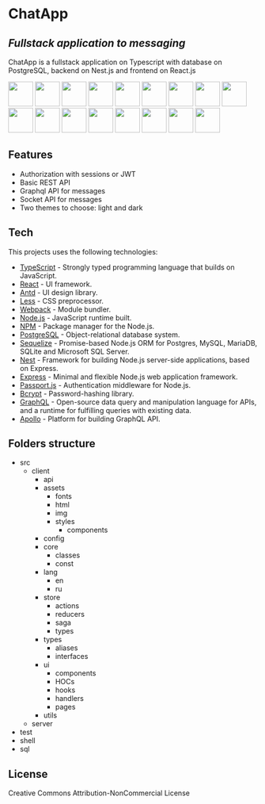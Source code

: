 # ChatApp
## _Fullstack application to messaging_

ChatApp is a fullstack application on Typescript with database on PostgreSQL, backend on Nest.js and frontend on React.js

<img src="https://upload.wikimedia.org/wikipedia/commons/4/4c/Typescript_logo_2020.svg" height="50" /> <img src="https://upload.wikimedia.org/wikipedia/commons/a/a7/React-icon.svg" height="50" /> <img src="https://everyday.codes/wp-content/uploads/2020/01/0-U2DmhXYumRyXH6X1.png" height="50" /> <img src="https://encrypted-tbn0.gstatic.com/images?q=tbn:ANd9GcR0h5gsbMV4q1P0bdLXEtowCVy_ndc1xPjPXkYJEAYuui7mgmprsk_JVYBC9ixzKTSaOlk&usqp=CAU" height="50" /> <img src="https://rxjs.dev/generated/images/marketing/home/Rx_Logo-512-512.png" height="50" /> <img src="https://i1.wp.com/www.lightvesselautomatic.com/wp-content/uploads/2016/03/less-logo.png?fit=423%2C423&ssl=1" height="50" /> <img src="https://gw.alipayobjects.com/zos/rmsportal/KDpgvguMpGfqaHPjicRK.svg" height="50" /> <img src="https://raw.githubusercontent.com/webpack/media/master/logo/icon-square-big.png" height="50" /> <img src="https://upload.wikimedia.org/wikipedia/commons/2/29/Postgresql_elephant.svg" height="50" /> <img src="https://upload.wikimedia.org/wikipedia/commons/thumb/d/d9/Node.js_logo.svg/1280px-Node.js_logo.svg.png" height="50" /> <img src="https://pbs.twimg.com/profile_images/599259952574693376/DMrPoJtc_400x400.png" height="50" /> <img src="https://docs.nestjs.com/assets/logo-small.svg" height="50" /> <img src="https://upload.wikimedia.org/wikipedia/commons/thumb/1/17/GraphQL_Logo.svg/2048px-GraphQL_Logo.svg.png" height="50" /> <img src="https://upload.wikimedia.org/wikipedia/commons/9/96/Socket-io.svg" height="50" /> <img src="https://upload.wikimedia.org/wikipedia/commons/thumb/d/db/Npm-logo.svg/1200px-Npm-logo.svg.png" height="50" /> <img src="https://seeklogo.com/images/J/jest-logo-F9901EBBF7-seeklogo.com.png" height="50" /> <img src="https://www.docker.com/sites/default/files/d8/2019-07/vertical-logo-monochromatic.png" height="50" />

## Features

- Authorization with sessions or JWT
- Basic REST API
- Graphql API for messages
- Socket API for messages
- Two themes to choose: light and dark

## Tech

This projects uses the following technologies:

- [TypeScript](https://www.typescriptlang.org/ "TypeScript") - Strongly typed programming language that builds on JavaScript.
- [React](https://reactjs.org/ "React.js") - UI framework.
- [Antd](https://ant.design/ "Ant design") - UI design library.
- [Less](https://lesscss.org/ "Less") - CSS preprocessor.
- [Webpack](https://webpack.js.org/ "Webpack") - Module bundler.
- [Node.js](https://nodejs.org/ "Node.js") - JavaScript runtime built.
- [NPM](https://www.npmjs.com/ "NPM") - Package manager for the Node.js.
- [PostgreSQL](https://www.postgresql.org/ "PostgreSQL") - Object-relational database system.
- [Sequelize](https://sequelize.org/ "Sequelize") - Promise-based Node.js ORM for Postgres, MySQL, MariaDB, SQLite and Microsoft SQL Server.
- [Nest](https://nestjs.com/ "Nest") - Framework for building Node.js server-side applications, based on Express.
- [Express](http://expressjs.com/ "Express") - Minimal and flexible Node.js web application framework.
- [Passport.js](http://www.passportjs.org/ "Passport.js") - Authentication middleware for Node.js.
- [Bcrypt](https://github.com/kelektiv/node.bcrypt.js "Bcrypt") - Password-hashing library.
- [GraphQL](https://graphql.org/ "GraphQL") - Open-source data query and manipulation language for APIs, and a runtime for fulfilling queries with existing data.
- [Apollo](https://www.apollographql.com/ "GraphQL") - Platform for building GraphQL API.

## Folders structure

* src
  * client
    * api
    * assets
      * fonts
      * html
      * img
      * styles
        * components
    * config
    * core
      * classes
      * const
    * lang
      * en
      * ru
    * store
      * actions
      * reducers
      * saga
      * types
    * types
      * aliases
      * interfaces
    * ui
      * components
      * HOCs
      * hooks
      * handlers
      * pages
    * utils
  * server
* test
* shell
* sql

## License

Creative Commons Attribution-NonCommercial License

